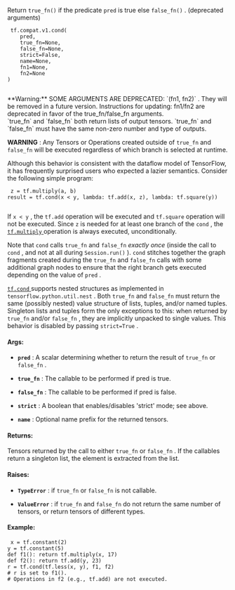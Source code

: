 Return  `true_fn()`  if the predicate  `pred`  is true else  `false_fn()` . (deprecated arguments)



```
 tf.compat.v1.cond(
    pred,
    true_fn=None,
    false_fn=None,
    strict=False,
    name=None,
    fn1=None,
    fn2=None
)
 
```


<aside class="warning">**Warning:**  SOME ARGUMENTS ARE DEPRECATED:  `(fn1, fn2)` . They will be removed in a future version.
Instructions for updating:
fn1/fn2 are deprecated in favor of the true_fn/false_fn arguments.</aside>
 `true_fn`  and  `false_fn`  both return lists of output tensors.  `true_fn`  and
 `false_fn`  must have the same non-zero number and type of outputs.

**WARNING** : Any Tensors or Operations created outside of  `true_fn`  and
 `false_fn`  will be executed regardless of which branch is selected at runtime.

Although this behavior is consistent with the dataflow model of TensorFlow,
it has frequently surprised users who expected a lazier semantics.
Consider the following simple program:



```
 z = tf.multiply(a, b)
result = tf.cond(x < y, lambda: tf.add(x, z), lambda: tf.square(y))
 
```

If  `x < y` , the  `tf.add`  operation will be executed and  `tf.square` 
operation will not be executed. Since  `z`  is needed for at least one
branch of the  `cond` , the [ `tf.multiply` ](https://tensorflow.google.cn/api_docs/python/tf/math/multiply) operation is always executed,
unconditionally.

Note that  `cond`  calls  `true_fn`  and  `false_fn`  <em>exactly once</em> (inside the
call to  `cond` , and not at all during  `Session.run()` ).  `cond` 
stitches together the graph fragments created during the  `true_fn`  and
 `false_fn`  calls with some additional graph nodes to ensure that the right
branch gets executed depending on the value of  `pred` .

[ `tf.cond` ](https://tensorflow.google.cn/api_docs/python/tf/cond) supports nested structures as implemented in
 `tensorflow.python.util.nest` . Both  `true_fn`  and  `false_fn`  must return the
same (possibly nested) value structure of lists, tuples, and/or named tuples.
Singleton lists and tuples form the only exceptions to this: when returned by
 `true_fn`  and/or  `false_fn` , they are implicitly unpacked to single values.
This behavior is disabled by passing  `strict=True` .



#### Args:

- **`pred`** : A scalar determining whether to return the result of  `true_fn`  or
 `false_fn` .

- **`true_fn`** : The callable to be performed if pred is true.

- **`false_fn`** : The callable to be performed if pred is false.

- **`strict`** : A boolean that enables/disables 'strict' mode; see above.

- **`name`** : Optional name prefix for the returned tensors.



#### Returns:
Tensors returned by the call to either  `true_fn`  or  `false_fn` . If the
callables return a singleton list, the element is extracted from the list.



#### Raises:

- **`TypeError`** : if  `true_fn`  or  `false_fn`  is not callable.

- **`ValueError`** : if  `true_fn`  and  `false_fn`  do not return the same number of
tensors, or return tensors of different types.



#### Example:


```
 x = tf.constant(2)
y = tf.constant(5)
def f1(): return tf.multiply(x, 17)
def f2(): return tf.add(y, 23)
r = tf.cond(tf.less(x, y), f1, f2)
# r is set to f1().
# Operations in f2 (e.g., tf.add) are not executed.
 
```

